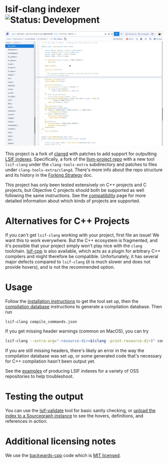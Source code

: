 # lsif-clang indexer ![Status: Development](https://img.shields.io/badge/status-beta-yellow?style=flat)

![GIF displaying usage on the linux kernel.](docs/images/torvalds-linux.gif)

This project is a fork of [clangd](https://clangd.llvm.org/) with patches to add support for outputting [LSIF indexes](https://microsoft.github.io/language-server-protocol/specifications/lsif/0.5.0/specification/). Specifically, a fork of the [llvm-project repo](https://github.com/llvm/llvm-project/) with a new tool `lsif-clang` under the `clang-tools-extra` subdirectory and patches to files under `clang-tools-extra/clangd`. There's more info about the repo structure and its history in the [Forking Strategy](./docs/fork_strategy.md) doc.

This project has only been tested extensively on C++ projects and C projects, but Objective C projects should both be supported as well following the same instructions. See the [compatibility](docs/compatibility.md) page for more detailed information about which kinds of projects are supported.

# Alternatives for C++ Projects

If you can't get `lsif-clang` working with your project, first file an issue! We want this to work everywhere. 
But the C++ ecosystem is fragmented, and it's possible that your project simply won't play nice with the `clang` toolchain. 
[lsif-cpp](https://github.com/sourcegraph/lsif-cpp) is also available, which acts as a plugin for arbitrary C++ compilers and might therefore be compatible. 
Unfortunately, it has several major defects compared to `lsif-clang` (it is much slower and does not provide hovers), and is not the recommended option.

# Usage

Follow the [installation instructions](docs/install.md) to get the tool set up, then the [compilation database](docs/compdb.md) instructions to generate a compilation database. Then run
```sh
lsif-clang compile_commands.json
```
If you get missing header warnings (common on MacOS), you can try
```sh
lsif-clang --extra-arg="-resource-dir=$(clang -print-resource-dir)" compile_commands.json
```
If you are still missing headers, there's likely an error in the way the compilation database was set up, or some generated code that's necessary for C++ compilation hasn't been output yet.

See the [examples](docs/examples.md) of producing LSIF indexes for a variety of OSS repositories to help troubleshoot.

# Testing the output

You can use the [lsif-validate](https://github.com/sourcegraph/lsif-test) tool for basic sanity checking, or [upload the index to a Sourcegraph instance](https://docs.sourcegraph.com/user/code_intelligence/lsif_quickstart) to see the hovers, definitions, and references in action.

# Additional licensing notes

We use the [backwards-cpp](https://github.com/bombela/backward-cpp) code
which is [MIT licensed](https://github.com/bombela/backward-cpp/blob/master/LICENSE.txt).
